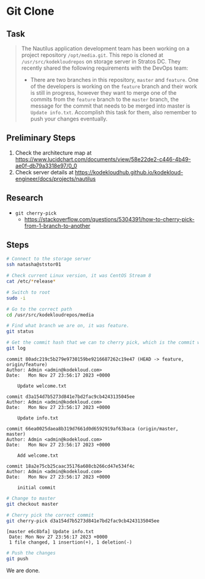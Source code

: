 # Git Clone

## Task

> The Nautilus application development team has been working on a project repository `/opt/media.git`. This repo is cloned at `/usr/src/kodekloudrepos` on storage server in Stratos DC. They recently shared the following requirements with the DevOps team:
>
> * There are two branches in this repository, `master` and `feature`. One of the developers is working on the `feature` branch and their work is still in progress, however they want to merge one of the commits from the `feature` branch to the `master` branch, the message for the commit that needs to be merged into master is `Update info.txt`. Accomplish this task for them, also remember to push your changes eventually.

## Preliminary Steps

1. Check the architecture map at https://www.lucidchart.com/documents/view/58e22de2-c446-4b49-ae0f-db79a3318e97/0_0
2. Check server details at https://kodekloudhub.github.io/kodekloud-engineer/docs/projects/nautilus

## Research

* `git cherry-pick`
  * https://stackoverflow.com/questions/5304391/how-to-cherry-pick-from-1-branch-to-another

## Steps

```bash
# Connect to the storage server
ssh natasha@ststor01

# Check current Linux version, it was CentOS Stream 8
cat /etc/*release*

# Switch to root
sudo -i

# Go to the correct path
cd /usr/src/kodekloudrepos/media

# Find what branch we are on, it was feature.
git status

# Get the commit hash that we can to cherry pick, which is the commit with the mesasge "Update info.txt"
git log
```

```
commit 80adc219c5b279e9730159be9216687262c19e47 (HEAD -> feature, origin/feature)
Author: Admin <admin@kodekloud.com>
Date:   Mon Nov 27 23:56:17 2023 +0000

    Update welcome.txt

commit d3a154d7b5273d841e7bd2fac9cb4243135045ee
Author: Admin <admin@kodekloud.com>
Date:   Mon Nov 27 23:56:17 2023 +0000

    Update info.txt

commit 66ea0025daea8b319d7661d0d6592919af63baca (origin/master, master)
Author: Admin <admin@kodekloud.com>
Date:   Mon Nov 27 23:56:17 2023 +0000

    Add welcome.txt

commit 18a2e75cb25caac35176a608cb266cd47e534f4c
Author: Admin <admin@kodekloud.com>
Date:   Mon Nov 27 23:56:17 2023 +0000

    initial commit
```

```bash
# Change to master
git checkout master

# Cherry pick the correct commit
git cherry-pick d3a154d7b5273d841e7bd2fac9cb4243135045ee
```

```
[master e6c8bfa] Update info.txt
 Date: Mon Nov 27 23:56:17 2023 +0000
 1 file changed, 1 insertion(+), 1 deletion(-)
```

```bash
# Push the changes
git push
```

We are done.

